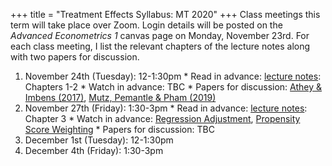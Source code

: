 +++
title = "Treatment Effects Syllabus: MT 2020"
+++
Class meetings this term will take place over Zoom. Login details will be posted on the *Advanced Econometrics 1* canvas page on Monday, November 23rd. For each class meeting, I list the relevant chapters of the lecture notes along with two papers for discussion. 
1. November 24th (Tuesday): 12-1:30pm
        * Read in advance: [lecture notes](/treatment-effects.pdf): Chapters 1-2
        * Watch in advance: TBC
        * Papers for discussion: [Athey & Imbens (2017)](https://www.sciencedirect.com/science/article/pii/S2214658X16300174), [Mutz, Pemantle & Pham (2019)](https://amstat.tandfonline.com/doi/full/10.1080/00031305.2017.1322143) 
2. November 27th (Friday): 1:30-3pm
        * Read in advance: [lecture notes](/treatment-effects.pdf): Chapter 3
        * Watch in advance: [Regression Adjustment](https://expl.ai/BJWTFKG), [Propensity Score Weighting](https://expl.ai/BASRRGX)
        * Papers for discussion: TBC
3. December 1st (Tuesday): 12-1:30pm
4. December 4th (Friday): 1:30-3pm
